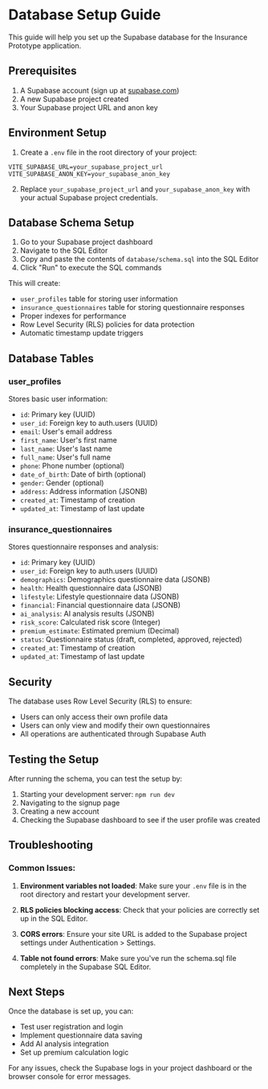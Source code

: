# Database Setup Guide

This guide will help you set up the Supabase database for the Insurance Prototype application.

## Prerequisites

1. A Supabase account (sign up at [supabase.com](https://supabase.com))
2. A new Supabase project created
3. Your Supabase project URL and anon key

## Environment Setup

1. Create a `.env` file in the root directory of your project:

```env
VITE_SUPABASE_URL=your_supabase_project_url
VITE_SUPABASE_ANON_KEY=your_supabase_anon_key
```

2. Replace `your_supabase_project_url` and `your_supabase_anon_key` with your actual Supabase project credentials.

## Database Schema Setup

1. Go to your Supabase project dashboard
2. Navigate to the SQL Editor
3. Copy and paste the contents of `database/schema.sql` into the SQL Editor
4. Click "Run" to execute the SQL commands

This will create:
- `user_profiles` table for storing user information
- `insurance_questionnaires` table for storing questionnaire responses
- Proper indexes for performance
- Row Level Security (RLS) policies for data protection
- Automatic timestamp update triggers

## Database Tables

### user_profiles
Stores basic user information:
- `id`: Primary key (UUID)
- `user_id`: Foreign key to auth.users (UUID)
- `email`: User's email address
- `first_name`: User's first name
- `last_name`: User's last name
- `full_name`: User's full name
- `phone`: Phone number (optional)
- `date_of_birth`: Date of birth (optional)
- `gender`: Gender (optional)
- `address`: Address information (JSONB)
- `created_at`: Timestamp of creation
- `updated_at`: Timestamp of last update

### insurance_questionnaires
Stores questionnaire responses and analysis:
- `id`: Primary key (UUID)
- `user_id`: Foreign key to auth.users (UUID)
- `demographics`: Demographics questionnaire data (JSONB)
- `health`: Health questionnaire data (JSONB)
- `lifestyle`: Lifestyle questionnaire data (JSONB)
- `financial`: Financial questionnaire data (JSONB)
- `ai_analysis`: AI analysis results (JSONB)
- `risk_score`: Calculated risk score (Integer)
- `premium_estimate`: Estimated premium (Decimal)
- `status`: Questionnaire status (draft, completed, approved, rejected)
- `created_at`: Timestamp of creation
- `updated_at`: Timestamp of last update

## Security

The database uses Row Level Security (RLS) to ensure:
- Users can only access their own profile data
- Users can only view and modify their own questionnaires
- All operations are authenticated through Supabase Auth

## Testing the Setup

After running the schema, you can test the setup by:

1. Starting your development server: `npm run dev`
2. Navigating to the signup page
3. Creating a new account
4. Checking the Supabase dashboard to see if the user profile was created

## Troubleshooting

### Common Issues:

1. **Environment variables not loaded**: Make sure your `.env` file is in the root directory and restart your development server.

2. **RLS policies blocking access**: Check that your policies are correctly set up in the SQL Editor.

3. **CORS errors**: Ensure your site URL is added to the Supabase project settings under Authentication > Settings.

4. **Table not found errors**: Make sure you've run the schema.sql file completely in the Supabase SQL Editor.

## Next Steps

Once the database is set up, you can:
- Test user registration and login
- Implement questionnaire data saving
- Add AI analysis integration
- Set up premium calculation logic

For any issues, check the Supabase logs in your project dashboard or the browser console for error messages.
